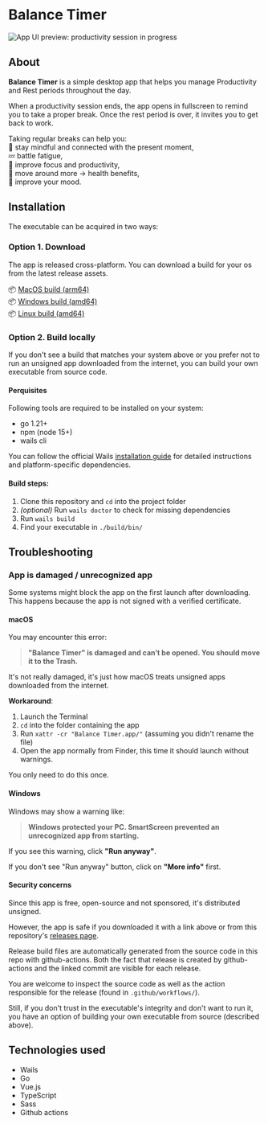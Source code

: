 # Balance Timer

![App UI preview: productivity session in progress](https://i.imgur.com/Sm5yBxF.jpeg)

## About

**Balance Timer** is a simple desktop app that helps you manage Productivity and Rest periods throughout the day.

When a productivity session ends, the app opens in fullscreen to remind you to take a proper break. Once the rest period is over, it invites you to get back to work.

Taking regular breaks can help you:  
🧘 stay mindful and connected with the present moment,  
💤 battle fatigue,  
🧠 improve focus and productivity,  
🌱 move around more → health benefits,  
🙂 improve your mood.  

## Installation

The executable can be acquired in two ways:

### Option 1. Download

The app is released cross-platform. You can download a build for your os from the latest release assets.

📦 [MacOS build (arm64)](https://github.com/gVguy/balance-timer/releases/latest/download/BalanceTimer-macos.zip)  
📦 [Windows build (amd64)](https://github.com/gVguy/balance-timer/releases/latest/download/BalanceTimer-windows.zip)  
📦 [Linux build (amd64)](https://github.com/gVguy/balance-timer/releases/latest/download/BalanceTimer-linux.zip)

### Option 2. Build locally

If you don't see a build that matches your system above or you prefer not to run an unsigned app downloaded from the internet, you can build your own executable from source code.

#### Perquisites

Following tools are required to be installed on your system:
- go 1.21+
- npm (node 15+)
- wails cli

You can follow the official Wails [installation guide](https://wails.io/docs/gettingstarted/installation) for detailed instructions and platform-specific dependencies.

#### Build steps:

1. Clone this repository and `cd` into the project folder
2. *(optional)* Run `wails doctor` to check for missing dependencies
3. Run `wails build`
4. Find your executable in `./build/bin/`

## Troubleshooting

### App is damaged / unrecognized app

Some systems might block the app on the first launch after downloading. This happens because the app is not signed with a verified certificate.

#### macOS

You may encounter this error:

> **"Balance Timer" is damaged and can’t be opened. You should move it to the Trash.**

It's not really damaged, it's just how macOS treats unsigned apps downloaded from the internet.

**Workaround**:
1. Launch the Terminal
2. `cd` into the folder containing the app
3. Run `xattr -cr "Balance Timer.app/"` (assuming you didn't rename the file)
4. Open the app normally from Finder, this time it should launch without warnings.

You only need to do this once.

#### Windows

Windows may show a warning like:

> **Windows protected your PC. SmartScreen prevented an unrecognized app from starting.**

If you see this warning, click **"Run anyway"**.

If you don't see "Run anyway" button, click on **"More info"** first.

#### Security concerns

Since this app is free, open-source and not sponsored, it's distributed unsigned.

However, the app is safe if you downloaded it with a link above or from this repository's [releases page](https://github.com/gVguy/balance-timer/releases/).

Release build files are automatically generated from the source code in this repo with github-actions. Both the fact that release is created by github-actions and the linked commit are visible for each release.

You are welcome to inspect the source code as well as the action responsible for the release (found in `.github/workflows/`).

Still, if you don't trust in the executable's integrity and don't want to run it, you have an option of building your own executable from source (described above).

## Technologies used

- Wails
- Go
- Vue.js
- TypeScript
- Sass
- Github actions
